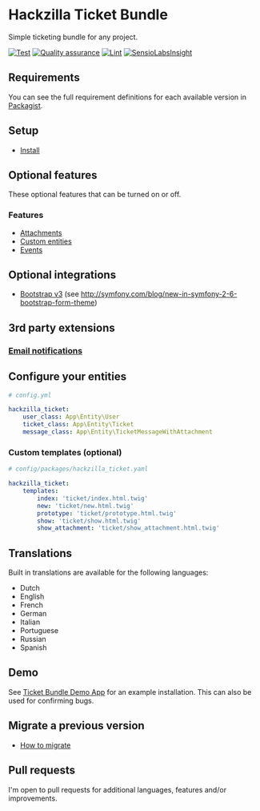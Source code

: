# Hackzilla Ticket Bundle

Simple ticketing bundle for any project.

[![Test](https://github.com/hackzilla-project/TicketBundle/actions/workflows/test.yaml/badge.svg)](https://github.com/hackzilla-project/TicketBundle/actions/workflows/test.yaml)
[![Quality assurance](https://github.com/hackzilla-project/TicketBundle/actions/workflows/qa.yaml/badge.svg)](https://github.com/hackzilla-project/TicketBundle/actions/workflows/qa.yaml)
[![Lint](https://github.com/hackzilla-project/TicketBundle/actions/workflows/lint.yaml/badge.svg)](https://github.com/hackzilla-project/TicketBundle/actions/workflows/lint.yaml)
[![SensioLabsInsight](https://insight.sensiolabs.com/projects/091d37a9-7862-4365-952c-814ce95c4d6c/mini.png)](https://insight.sensiolabs.com/projects/091d37a9-7862-4365-952c-814ce95c4d6c)

## Requirements

You can see the full requirement definitions for each available version in [Packagist](https://packagist.org/packages/hackzilla/ticket-bundle).

## Setup

* [Install](Resources/doc/setup/install.md)

## Optional features

These optional features that can be turned on or off.

### Features

* [Attachments](Resources/doc/setup/feature/attachments.md)
* [Custom entities](Resources/doc/setup/feature/custom-entities.md)
* [Events](Resources/doc/setup/feature/events.md)

## Optional integrations

* [Bootstrap v3](http://getbootstrap.com/docs/3.3/) (see http://symfony.com/blog/new-in-symfony-2-6-bootstrap-form-theme)

## 3rd party extensions

### [Email notifications](https://github.com/flodaq/TicketNotificationBundle)

## Configure your entities

```yaml
# config.yml

hackzilla_ticket:
    user_class: App\Entity\User
    ticket_class: App\Entity\Ticket
    message_class: App\Entity\TicketMessageWithAttachment
```

### Custom templates (optional)

```yaml
# config/packages/hackzilla_ticket.yaml

hackzilla_ticket:
    templates:
        index: 'ticket/index.html.twig'
        new: 'ticket/new.html.twig'
        prototype: 'ticket/prototype.html.twig'
        show: 'ticket/show.html.twig'
        show_attachment: 'ticket/show_attachment.html.twig'
```

## Translations

Built in translations are available for the following languages:

* Dutch
* English
* French
* German
* Italian
* Portuguese
* Russian
* Spanish

## Demo

See [Ticket Bundle Demo App](https://github.com/hackzilla/TicketBundleDemoApp) for an example installation. This can also be used for confirming bugs.

## Migrate a previous version

* [How to migrate](Resources/doc/migrate/index.md)

## Pull requests

I'm open to pull requests for additional languages, features and/or improvements.
